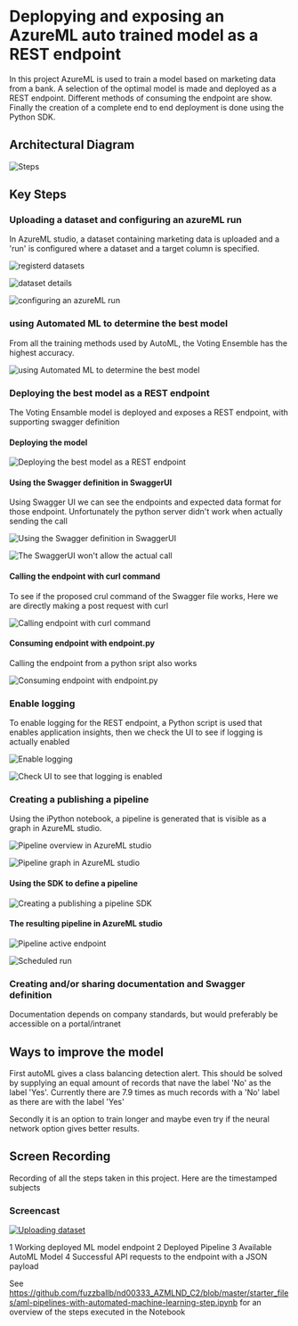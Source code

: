 # Deplopying and exposing an AzureML auto trained model as a REST endpoint

In this project AzureML is used to train a model based on marketing data from a bank. A selection of the optimal model is made and deployed as a REST endpoint. Different methods of consuming the endpoint are show. Finally the creation of a complete end to end deployment is done using the Python SDK.

## Architectural Diagram

![Steps](https://github.com/fuzzballb/nd00333_AZMLND_C2/blob/master/starter_files/Screenshots/Steps.PNG "Steps")

## Key Steps

### Uploading a dataset and configuring an azureML run

In AzureML studio, a dataset containing marketing data is uploaded and a 'run' is configured where a dataset and a target column is specified. 

![registerd datasets](https://github.com/fuzzballb/nd00333_AZMLND_C2/blob/master/starter_files/Screenshots/Review/1_1_registerd-dataset.PNG "registerd datasets")

![dataset details](https://github.com/fuzzballb/nd00333_AZMLND_C2/blob/master/starter_files/Screenshots/Review/1_dataset-available.PNG "datasets details")

![configuring an azureML run](https://github.com/fuzzballb/nd00333_AZMLND_C2/blob/master/starter_files/Screenshots/AutoMLrun.PNG "configuring an azureML run")

### using Automated ML to determine the best model

From all the training methods used by AutoML, the Voting Ensemble has the highest accuracy. 

![using Automated ML to determine the best model](https://github.com/fuzzballb/nd00333_AZMLND_C2/blob/master/starter_files/Screenshots/Trained_models.PNG "using Automated ML to determine the best model")

### Deploying the best model as a REST endpoint

The Voting Ensamble model is deployed and exposes a REST endpoint, with supporting swagger definition

#### Deploying the model
![Deploying the best model as a REST endpoint](https://github.com/fuzzballb/nd00333_AZMLND_C2/blob/master/starter_files/Screenshots/EndpointReady.PNG "Deploying the best model as a REST endpoint")

#### Using the Swagger definition in SwaggerUI

Using Swagger UI we can see the endpoints and expected data format for those endpoint. Unfortunately the python server didn't work when actually sending the call

![Using the Swagger definition in SwaggerUI](https://github.com/fuzzballb/nd00333_AZMLND_C2/blob/master/starter_files/Screenshots/SwaggerJSON.PNG "Using the Swagger definition in SwaggerUI")

![The SwaggerUI won't allow the actual call](https://github.com/fuzzballb/nd00333_AZMLND_C2/blob/master/starter_files/Screenshots/Review/3_http_server_issue.PNG "The SwaggerUI won't allow the actual call")

#### Calling the endpoint with curl command 

To see if the proposed crul command of the Swagger file works, Here we are directly making a post request with curl 

![Calling endpoint with curl command](https://github.com/fuzzballb/nd00333_AZMLND_C2/blob/master/starter_files/Screenshots/Review/Call_to_endpoint_curl.PNG "Calling endpoint with curl command")

#### Consuming endpoint with endpoint.py

Calling the endpoint from a python sript also works

![Consuming endpoint with endpoint.py](https://github.com/fuzzballb/nd00333_AZMLND_C2/blob/master/starter_files/Screenshots/Endpointpy_result.PNG "Consuming endpoint with endpoint.py")

### Enable logging

To enable logging for the REST endpoint, a Python script is used that enables application insights, then we check the UI to see if logging is actually enabled

![Enable logging](https://github.com/fuzzballb/nd00333_AZMLND_C2/blob/master/starter_files/Screenshots/Logs_output.PNG "Enable logging")

![Check UI to see that logging is enabled](https://github.com/fuzzballb/nd00333_AZMLND_C2/blob/master/starter_files/Screenshots/Review/2_application_insights_true.PNG "Check UI to see that logging is enabled")

### Creating a publishing a pipeline

Using the iPython notebook, a pipeline is generated that is visible as a graph in AzureML studio. 

![Pipeline overview in AzureML studio](https://github.com/fuzzballb/nd00333_AZMLND_C2/blob/master/starter_files/Screenshots/Review/4_Pipeline-overview-running-2.PNG "Pipeline overview in AzureML studio")

![Pipeline graph in AzureML studio](https://github.com/fuzzballb/nd00333_AZMLND_C2/blob/master/starter_files/Screenshots/Review/Published-pipeline-automl.PNG "Published Pipeline graph")

#### Using the SDK to define a pipeline

![Creating a publishing a pipeline SDK](https://github.com/fuzzballb/nd00333_AZMLND_C2/blob/master/starter_files/Screenshots/Creating_pipeline_1.png "Creating a publishing a pipeline SDK")

#### The resulting pipeline in AzureML studio

![Pipeline active endpoint](https://github.com/fuzzballb/nd00333_AZMLND_C2/blob/master/starter_files/Screenshots/Review/5_endpointstate_active.PNG "Pipeline active endpoint")

![Scheduled run](https://github.com/fuzzballb/nd00333_AZMLND_C2/blob/master/starter_files/Screenshots/Review/6_scheduled-run.PNG "Scheduled run")

### Creating and/or sharing documentation and Swagger definition

Documentation depends on company standards, but would preferably be accessible on a portal/intranet

## Ways to improve the model

First autoML gives a class balancing detection alert. This should be solved by supplying an equal amount of records that nave the label 'No' as the label 'Yes'. Currently there are 7.9 times as much records with a 'No' label as there are with the label 'Yes'

Secondly it is an option to train longer and maybe even try if the neural network option gives better results. 


## Screen Recording

Recording of all the steps taken in this project. Here are the timestamped subjects

### Screencast

[![Uploading dataset](https://img.youtube.com/vi/2GcoFIh7-6I/0.jpg)](https://www.youtube.com/watch?v=2GcoFIh7-6I)

1 Working deployed ML model endpoint
2 Deployed Pipeline
3 Available AutoML Model
4 Successful API requests to the endpoint with a JSON payload



See https://github.com/fuzzballb/nd00333_AZMLND_C2/blob/master/starter_files/aml-pipelines-with-automated-machine-learning-step.ipynb 
for an overview of the steps executed in the Notebook

